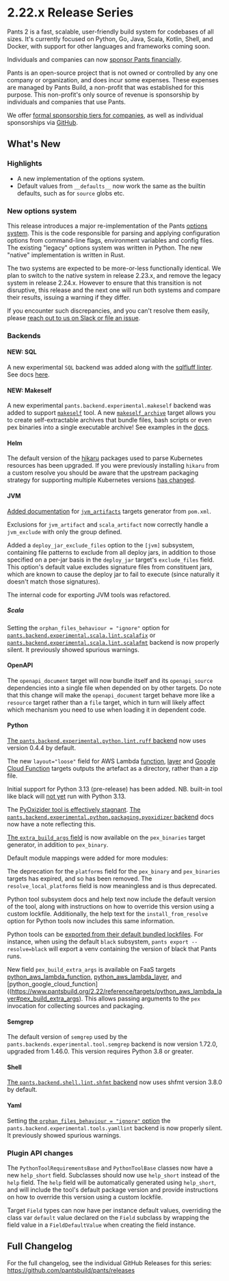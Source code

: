 # 2.22.x Release Series

Pants 2 is a fast, scalable, user-friendly build system for codebases of all sizes. It's currently focused on Python, Go, Java, Scala, Kotlin, Shell, and Docker, with support for other languages and frameworks coming soon.

Individuals and companies can now [sponsor Pants financially](https://www.pantsbuild.org/sponsorship).

Pants is an open-source project that is not owned or controlled by any one company or organization, and does incur some expenses. These expenses are managed by Pants Build, a non-profit that was established for this purpose. This non-profit's only source of revenue is sponsorship by individuals and companies that use Pants.

We offer [formal sponsorship tiers for companies](https://www.pantsbuild.org/sponsorship), as well as individual sponsorships via [GitHub](https://github.com/sponsors/pantsbuild).

## What's New

### Highlights

- A new implementation of the options system.
- Default values from `__defaults__` now work the same as the builtin defaults, such as for `source` globs etc.

### New options system

This release introduces a major re-implementation of the Pants [options system](https://www.pantsbuild.org/2.22/docs/using-pants/key-concepts/options). This is the code responsible for parsing and applying configuration options from command-line flags, environment variables and config files. The existing "legacy" options system was written in Python. The new "native" implementation is written in Rust.

The two systems are expected to be more-or-less functionally identical. We plan to switch to the native system in release 2.23.x, and remove the legacy system in release 2.24.x. However to ensure that this transition is not disruptive, this release and the next one will run both systems and compare their results, issuing a warning if they differ.

If you encounter such discrepancies, and you can't resolve them easily, please [reach out to us on Slack or file an issue](https://www.pantsbuild.org/community/getting-help).

### Backends

#### NEW: SQL

A new experimental `SQL` backend was added along with the [sqlfluff
linter](https://www.pantsbuild.org/2.22/reference/subsystems/sqlfluff). See
docs [here](https://www.pantsbuild.org/2.22/docs/sql).

#### NEW: Makeself

A new experimental `pants.backend.experimental.makeself` backend was added to support
[`makeself`](https://github.com/megastep/makeself) tool. A new
[`makeself_archive`](https://www.pantsbuild.org/2.22/reference/targets/makeself_archive)
target allows you to create self-extractable archives that bundle files, bash
scripts or even pex binaries into a single executable archive! See examples in the
[docs](https://www.pantsbuild.org/2.22/docs/shell/self-extractable-archives).

#### Helm

The default version of the [hikaru](https://github.com/haxsaw/hikaru) packages used to parse Kubernetes resources has been upgraded.  If you were previously installing `hikaru` from a custom resolve you should be aware that the upstream packaging strategy for supporting multiple Kubernetes versions [has changed](https://github.com/haxsaw/hikaru/blob/main/release_notes.rst#v110).

#### JVM

[Added documentation](https://www.pantsbuild.org/2.22/docs/jvm/java-and-scala#pomxml)
for [`jvm_artifacts`](https://www.pantsbuild.org/2.22/reference/targets/jvm_artifacts)
targets generator from `pom.xml`.

Exclusions for `jvm_artifact` and `scala_artifact` now correctly handle a `jvm_exclude` with only the group defined.

Added a `deploy_jar_exclude_files` option to the `[jvm]` subsystem, containing file patterns to exclude from all 
deploy jars, in addition to those specified on a per-jar basis in the `deploy_jar` target's `exclude_files` field. 
This option's default value excludes signature files from constituent jars, which are known to cause the deploy jar
to fail to execute (since naturally it doesn't match those signatures).

The internal code for exporting JVM tools was refactored.

##### Scala

Setting the `orphan_files_behaviour = "ignore"` option for [`pants.backend.experimental.scala.lint.scalafix`](https://www.pantsbuild.org/2.22/reference/subsystems/scalafix#orphan_files_behavior) or [`pants.backend.experimental.scala.lint.scalafmt`](https://www.pantsbuild.org/2.22/reference/subsystems/scalafmt#orphan_files_behavior) backend is now properly silent. It previously showed spurious warnings.

#### OpenAPI

The `openapi_document` target will now bundle itself and its `openapi_source` dependencies into a single file when depended on by other targets. Do note that this change will make the `openapi_document` target behave more like a `resource` target rather than a `file` target, which in turn will likely affect which mechanism you need to use when loading it in dependent code.

#### Python

[The `pants.backend.experimental.python.lint.ruff` backend](https://www.pantsbuild.org/2.22/reference/subsystems/ruff) now uses version 0.4.4 by default.

The new `layout="loose"` field for AWS Lambda [function](https://www.pantsbuild.org/2.22/reference/targets/python_aws_lambda_function#layout), [layer](https://www.pantsbuild.org/2.22/reference/targets/python_aws_lambda_layer#layout) and [Google Cloud Function](https://www.pantsbuild.org/2.22/reference/targets/python_google_cloud_function#layout) targets outputs the artefact as a directory, rather than a zip file.

Initial support for Python 3.13 (pre-release) has been added. NB. built-in tool like black will [not yet](https://github.com/pantsbuild/pants/issues/20852) run with Python 3.13.

The [PyOxizider tool is effectively stagnant](https://github.com/indygreg/PyOxidizer/issues/7410). [The `pants.backend.experimental.python.packaging.pyoxidizer` backend](https://www.pantsbuild.org/2.22/docs/python/integrations/pyoxidizer) docs now have a note reflecting this.

[The `extra_build_args` field](https://www.pantsbuild.org/2.22/reference/targets/pex_binaries#extra_build_args) is now available on the `pex_binaries` target generator, in addition to `pex_binary`.

Default module mappings were added for more modules:

The deprecation for the `platforms` field for the `pex_binary` and `pex_binaries` targets has expired, and so has been removed. The `resolve_local_platforms` field is now meaningless and is thus deprecated.

Python tool subsystem docs and help text now include the default version of the tool, along with instructions on how to override this version using a custom lockfile. Additionally, the help text for the `install_from_resolve` option for Python tools now includes this same information.

Python tools can be [exported from their default bundled lockfiles](https://www.pantsbuild.org/2.22/docs/using-pants/setting-up-an-ide#tool-virtualenvs). For instance, when using the default `black` subsystem, `pants export --resolve=black` will export a venv containing the version of black that Pants runs.

New field `pex_build_extra_args` is available on FaaS targets [python_aws_lambda_function](https://www.pantsbuild.org/2.22/reference/targets/python_aws_lambda_function#pex_build_extra_args), 
[python_aws_lambda_layer](https://www.pantsbuild.org/2.22/reference/targets/python_aws_lambda_layer#pex_build_extra_args), and [python_google_cloud_function]((https://www.pantsbuild.org/2.22/reference/targets/python_aws_lambda_layer#pex_build_extra_args). This allows passing arguments to the `pex` invocation for collecting sources and packaging.

#### Semgrep

The default version of `semgrep` used by the `pants.backends.experimental.tool.semgrep` backend is now version 1.72.0, upgraded from 1.46.0. This version requires Python 3.8 or greater.

#### Shell

[The `pants.backend.shell.lint.shfmt` backend](https://www.pantsbuild.org/2.22/docs/shell#shfmt-autoformatter) now uses shfmt version 3.8.0 by default.

#### Yaml

Setting [the `orphan_files_behaviour = "ignore"` option](https://www.pantsbuild.org/2.22/reference/subsystems/yamllint#orphan_files_behavior) the `pants.backend.experimental.tools.yamllint` backend is now properly silent. It previously showed spurious warnings.

### Plugin API changes

The `PythonToolRequirementsBase` and `PythonToolBase` classes now have a new `help_short` field. Subclasses should now use `help_short` instead of the `help` field. The `help` field will be automatically generated using `help_short`, and will include the tool's default package version and provide instructions on how to override this version using a custom lockfile.

Target `Field` types can now have per instance default values, overriding the class var `default` value declared on the `Field` subclass by wrapping the field value in a `FieldDefaultValue` when creating the field instance.

## Full Changelog

For the full changelog, see the individual GitHub Releases for this series: https://github.com/pantsbuild/pants/releases
